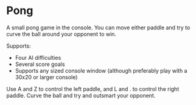 # Pong
A small pong game in the console. You can move either paddle and try to curve the ball around your opponent to win.

Supports:

 - Four AI difficulties
 - Several score goals
 - Supports any sized console window (although preferably play with a 30x20 or larger console)

Use A and Z to control the left paddle, and L and . to control the right paddle. Curve the ball and try and outsmart your opponent.
